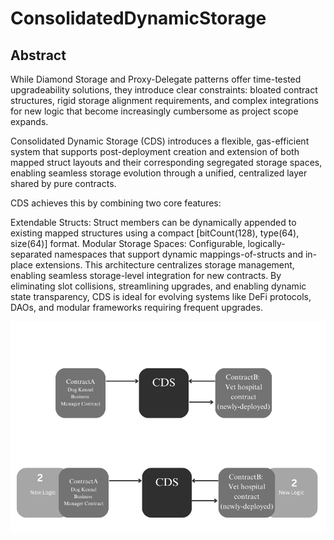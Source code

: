 # ConsolidatedDynamicStorage

## Abstract
While Diamond Storage and Proxy-Delegate patterns offer time-tested upgradeability solutions, they introduce clear constraints: bloated contract structures, rigid storage alignment requirements, and complex integrations for new logic that become increasingly cumbersome as project scope expands.

Consolidated Dynamic Storage (CDS) introduces a flexible, gas-efficient system that supports post-deployment creation and extension of both mapped struct layouts and their corresponding segregated storage spaces, enabling seamless storage evolution through a unified, centralized layer shared by pure contracts.

CDS achieves this by combining two core features:

Extendable Structs: Struct members can be dynamically appended to existing mapped structures using a compact [bitCount(128), type(64), size(64)] format.
Modular Storage Spaces: Configurable, logically-separated namespaces that support dynamic mappings-of-structs and in-place extensions.
This architecture centralizes storage management, enabling seamless storage-level integration for new contracts. By eliminating slot collisions, streamlining upgrades, and enabling dynamic state transparency, CDS is ideal for evolving systems like DeFi protocols, DAOs, and modular frameworks requiring frequent upgrades.

![Scaling CDS](./images/Adaptability.png)
